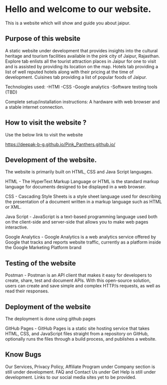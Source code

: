 # Hello and welcome to our website.
This is a website which will show and guide you about jaipur.

## Purpose of this website
A static website under development that provides insights into the cultural heritage and tourism facilities available in the pink city of Jaipur, Rajasthan. Explore tab enlists all the tourist attraction places in Jaipur for one to visit and is assisted by providing its location on the map. Hotels tab providing a list of well reputed hotels along with their pricing at the time of development. Cuisines tab providing a list of popular foods of Jaipur.

Technologies used: 
-HTMl
-CSS
-Google analytics
-Software testing tools (TBD)

Complete setup/installation instructions: A hardware with web browser and a stable internet connection.




## How to visit the website ?
Use the below link to visit the website

https://deepak-b-g.github.io/Pink_Panthers.github.io/


## Development of the website.

The website is primarily built on HTML, CSS and Java Script languages.

HTML - The HyperText Markup Language or HTML is the standard markup language for documents designed to be displayed in a web browser. 

CSS - Cascading Style Sheets is a style sheet language used for describing the presentation of a document written in a markup language such as HTML or XML.

Java Script - JavaScript is a text-based programming language used both on the client-side and server-side that allows you to make web pages interactive. 

Google Analytics - Google Analytics is a web analytics service offered by Google that tracks and reports website traffic, currently as a platform inside the Google Marketing Platform brand

## Testing of the website

Postman - Postman is an API client that makes it easy for developers to create, share, test and document APIs. With this open-source solution, users can create and save simple and complex HTTP/s requests, as well as read their responses.

## Deployment of the website

The deployment is done using github pages 

GitHub Pages - GitHub Pages is a static site hosting service that takes HTML, CSS, and JavaScript files straight from a repository on GitHub, optionally runs the files through a build process, and publishes a website.

## Know Bugs

 Our Services, Privacy Policy, Affiliate Program under Company section is still under development.
 FAQ and Contact Us under Get Help is still under development.
 Links to our social media sites yet to be provided.

